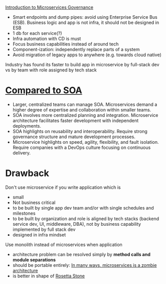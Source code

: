 [Introduction to Microservices Governance](https://medium.com/microservices-learning/introduction-to-microservices-governance-part-i-53f407d7ec62)
- Smart endpoints and dump pipes: avoid using Enterprise Service Bus (ESB). Business logic and app is not infra, it should not be designed in ESB
- 1 db for each service(?)
- Infra automation with CD is must
- Focus business capabilities instead of around tech
- Component-ization: independently replace parts of a system
- Avoid migration of legacy apps to anywhere (e.g. towards cloud native)

Industry has found its faster to build app in microservice by full-stack dev vs by team with role assigned by tech stack



# [Compared to SOA](https://www.atlassian.com/microservices/microservices-architecture/soa-vs-microservices)
- Larger, centralized teams can manage SOA. Microservices demand a higher degree of expertise and collaboration within smaller teams.
- SOA involves more centralized planning and integration. Microservice architecture facilitates faster development with independent deployments.
- SOA highlights on reusability and interoperability. Require strong governance structure and mature development processes.
- Microservice highlights on speed, agility, flexibility, and fault isolation. Require companies with a DevOps culture focusing on continuous delivery.

# Drawback
Don't use microservice if you write application which is
- small
- Not business critical
- to be built by single app dev team and/or with single schedules and milestones
- to be built by organization and role is aligned by tech stacks (backend service dev, UI, middleware, DBA), not by business capability implemented by full stack dev
- designed in infra mindset


 Use monolith instead of microservices when application
 - architecture problem can be resolved simply by **method calls and module separations**
 - should be portable entirely: [In many ways, microservices is a zombie architecture](https://world.hey.com/dhh/even-amazon-can-t-make-sense-of-serverless-or-microservices-59625580?mkt_tok=OTE1LU5GRC0xMjgAAAGWC6FChKLDQ-AIxIaMIkfz__FvUGW5iGhUM8pjzENWOJ0rAS3-m_MJuNt4KkInDGLOL6ngvyM0pzxcLE24XaNHIUt2U0NhQJyXS-3pI-WcOg8JXjY)
 - is better in shape of [Rosetta Stone](https://signalvnoise.com/svn3/the-majestic-monolith/)

